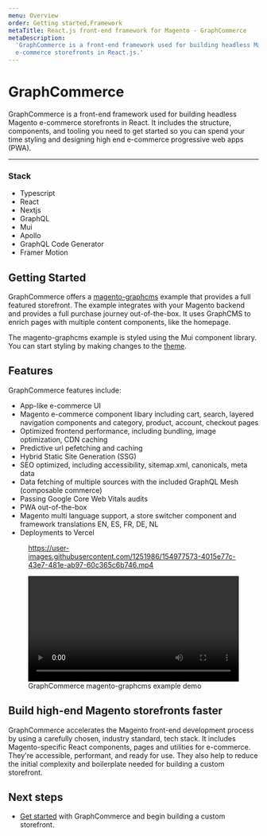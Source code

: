 ```yaml
---
menu: Overview
order: Getting started,Framework
metaTitle: React.js front-end framework for Magento - GraphCommerce
metaDescription:
  'GraphCommerce is a front-end framework used for building headless Magento
  e-commerce storefronts in React.js.'
---
```


# GraphCommerce

GraphCommerce is a front-end framework used for building headless Magento
e-commerce storefronts in React. It includes the structure, components, and
tooling you need to get started so you can spend your time styling and designing
high end e-commerce progressive web apps (PWA).

---

### Stack

- Typescript
- React
- Nextjs
- GraphQL
- Mui
- Apollo
- GraphQL Code Generator
- Framer Motion

## Getting Started

GraphCommerce offers a [magento-graphcms](./getting-started/overview.md) example
that provides a full featured storefront. The example integrates with your
Magento backend and provides a full purchase journey out-of-the-box. It uses
GraphCMS to enrich pages with multiple content components, like the homepage.

The magento-graphcms example is styled using the Mui component library. You can
start styling by making changes to the [theme](./framework/theming.md).

## Features

GraphCommerce features include:

- App-like e-commerce UI
- Magento e-commerce component libary including cart, search, layered navigation
  components and category, product, account, checkout pages
- Optimized frontend performance, including bundling, image optimization, CDN
  caching
- Predictive url pefetching and caching
- Hybrid Static Site Generation (SSG)
- SEO optimized, including accessibility, sitemap.xml, canonicals, meta data
- Data fetching of multiple sources with the included GraphQL Mesh (composable
  commerce)
- Passing Google Core Web Vitals audits
- PWA out-of-the-box
- Magento multi language support, a store switcher component and framework
  translations EN, ES, FR, DE, NL
- Deployments to Vercel

<figure>

https://user-images.githubusercontent.com/1251986/154977573-4015e77c-43e7-481e-ab97-60c365c6b746.mp4

  <video width="100%" controls>
    <source src="https://user-images.githubusercontent.com/1251986/154977573-4015e77c-43e7-481e-ab97-60c365c6b746.mp4" type="video/mp4"/>
  </video>
  <figcaption>GraphCommerce magento-graphcms example demo</figcaption>
</figure>

## Build high-end Magento storefronts faster

GraphCommerce accelerates the Magento front-end development process by using a
carefully chosen, industry standard, tech stack. It includes Magento-specific
React components, pages and utilities for e-commerce. They're accessible,
performant, and ready for use. They also help to reduce the initial complexity
and boilerplate needed for building a custom storefront.

## Next steps

- [Get started](./getting-started/create.md) with GraphCommerce and begin
  building a custom storefront.
